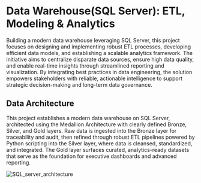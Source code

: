 # Data Warehouse(SQL Server): ETL, Modeling & Analytics
Building a modern data warehouse leveraging SQL Server, this project focuses on designing and implementing robust ETL processes, developing efficient data models, and establishing a scalable analytics framework. The initiative aims to centralize disparate data sources, ensure high data quality, and enable real-time insights through streamlined reporting and visualization. By integrating best practices in data engineering, the solution empowers stakeholders with reliable, actionable intelligence to support strategic decision-making and long-term data governance.

## Data Architecture

This project establishes a modern data warehouse on SQL Server, architected using the Medallion Architecture with clearly defined Bronze, Silver, and Gold layers. Raw data is ingested into the Bronze layer for traceability and audit, then refined through robust ETL pipelines powered by Python scripting into the Silver layer, where data is cleansed, standardized, and integrated. The Gold layer surfaces curated, analytics-ready datasets that serve as the foundation for executive dashboards and advanced reporting.

![SQL_server_architecture](https://github.com/user-attachments/assets/7a732b84-68b9-49f3-86a9-5e40d43e014a)


